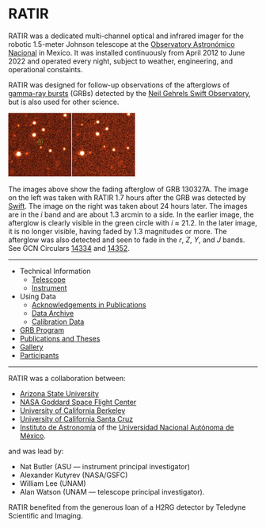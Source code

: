 # RATIR

RATIR was a dedicated multi-channel optical and infrared imager for the robotic 1.5-meter Johnson telescope at the [Observatory Astronómico Nacional](http://www.astrossp.unam.mx/) in Mexico. It was installed continuously from April 2012 to June 2022 and operated every night, subject to weather, engineering, and operational constaints.

RATIR was designed for follow-up observations of the afterglows of [gamma-ray bursts](https://en.wikipedia.org/wiki/Gamma-ray_burst) (GRBs) detected by the [Neil Gehrels Swift Observatory](http://en.wikipedia.org/wiki/Swift_Gamma-Ray_Burst_Mission), but is also used for other science.

<a href="index/grb130327a-i.jpg"><img src="index/grb130327a-i-small.jpg" style="width: 256px; height: 128px;"/></a>

The images above show the fading afterglow of GRB 130327A. The image on the left was taken with RATIR 1.7 hours after the GRB was detected by [Swift](http://en.wikipedia.org/wiki/Swift_Gamma-Ray_Burst_Mission). The image on the right was taken about 24 hours later. The images are in the <i>i</i> band and are about 1.3 arcmin to a side. In the earlier image, the afterglow is clearly visible in the green circle with <i>i</i> ≈ 21.2. In the later image, it is no longer visible, having faded by 1.3 magnitudes or more. The afterglow was also detected and seen to fade in the <i>r</i>, <i>Z</i>, <i>Y</i>, and <i>J</i> bands. See GCN Circulars [14334](http://gcn.gsfc.nasa.gov/gcn3/14334.gcn3) and [14352](http://gcn.gsfc.nasa.gov/gcn3/14352.gcn3).

<hr/>

*   Technical Information
    *   [Telescope](telescope.html)
    *   [Instrument](instrument.html)
*   Using Data
    *   [Acknowledgements in Publications](acknowledgements.html)
    *   [Data Archive](data-archive.html)
    *   [Calibration Data](calibration-data.html)
*   [GRB Program](grb-program.html)
*   [Publications and Theses](publications.html)
*   [Gallery](gallery.html)
*   [Participants](participants.html)

<hr/>

RATIR was a collaboration between:

*   [Arizona State University](https://sese.asu.edu/about)
*   [NASA Goddard Space Flight Center](https://www.nasa.gov/goddard)
*   [University of California Berkeley](http://astro.berkeley.edu)
*   [University of California Santa Cruz](https://www.astro.ucsc.edu)
*   [Instituto de Astronomía](http://www.astroscu.unam.mx) of the [Universidad Nacional Autónoma de México](http://www.unam.mx).

and was lead by:

*   Nat Butler (ASU &#8212; instrument principal investigator)
*   Alexander Kutyrev (NASA/GSFC)
*   William Lee (UNAM)
*   Alan Watson (UNAM &#8212; telescope principal investigator).

RATIR benefited from the generous loan of a H2RG detector by Teledyne Scientific and Imaging.
